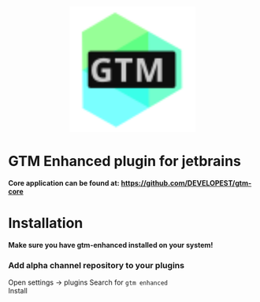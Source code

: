 <p align="center">
    <img src="./readme/logo.svg" width="256" height="256" alt="logo">
</p>

# GTM Enhanced plugin for jetbrains
**Core application can be found at: https://github.com/DEVELOPEST/gtm-core**

# Installation
**Make sure you have gtm-enhanced installed on your system!**
### Add alpha channel repository to your plugins
Open settings -> plugins
Search for `gtm enhanced`  
Install 
